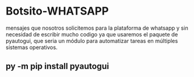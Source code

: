 # Botsito-WHATSAPP
mensajes que nosotros solicitemos para la plataforma de whatsapp y sin necesidad de escribir mucho codigo ya que usaremos el paquete de pyautogui, que seria un módulo para automatizar tareas en múltiples sistemas operativos.


## py -m pip install pyautogui